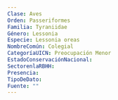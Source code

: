 ```yaml
---
Clase: Aves
Orden: Passeriformes
Familia: Tyraniidae
Género: Lessonia
Especie: Lessonia oreas
NombreComún: Colegial
CategoríaUICN: Preocupación Menor
EstadoConservaciónNacional: 
SectorenlaRBHH: 
Presencia: 
TipoDeDato: 
Fuente: ""
---
```

